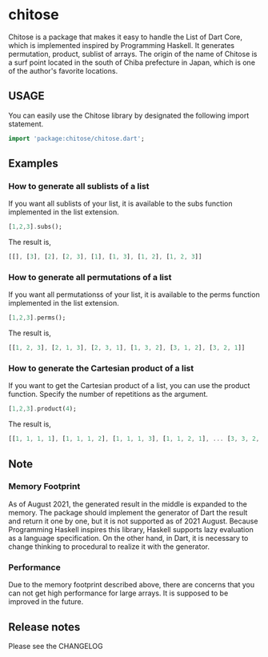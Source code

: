 # chitose

Chitose is a package that makes it easy to handle the List of Dart Core, which is implemented inspired by Programming Haskell. It generates permutation, product, sublist of arrays. The origin of the name of Chitose is a surf point located in the south of Chiba prefecture in Japan, which is one of the author's favorite locations.

## USAGE

You can easily use the Chitose library by designated the following import statement.

```dart
import 'package:chitose/chitose.dart';
```
## Examples

### How to generate all sublists of a list

If you want all sublists of your list, it is available to the subs function implemented in the list extension.

```dart
[1,2,3].subs();
```

The result is,

```dart
[[], [3], [2], [2, 3], [1], [1, 3], [1, 2], [1, 2, 3]]
```

### How to generate all permutations of a list

If you want all permutationss of your list, it is available to the perms function implemented in the list extension.

```dart
[1,2,3].perms();
```

The result is,

```dart
[[1, 2, 3], [2, 1, 3], [2, 3, 1], [1, 3, 2], [3, 1, 2], [3, 2, 1]]
```

### How to generate the Cartesian product of a list

If you want to get the Cartesian product of a list, you can use the product function. Specify the number of repetitions as the argument.

```dart
[1,2,3].product(4);
```

The result is,

```dart
[[1, 1, 1, 1], [1, 1, 1, 2], [1, 1, 1, 3], [1, 1, 2, 1], ... [3, 3, 2, 3], [3, 3, 3, 1], [3, 3, 3, 2], [3, 3, 3, 3]]
```

## Note

### Memory Footprint

As of August 2021, the generated result in the middle is expanded to the memory. The package should implement the generator of Dart the result and return it one by one, but it is not supported as of 2021 August. Because Programming Haskell inspires this library, Haskell supports lazy evaluation as a language specification. On the other hand, in Dart, it is necessary to change thinking to procedural to realize it with the generator.

### Performance

Due to the memory footprint described above, there are concerns that you can not get high performance for large arrays. It is supposed to be improved in the future.

## Release notes

Please see the CHANGELOG
